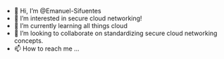 - 👋 Hi, I’m @Emanuel-Sifuentes
- 👀 I’m interested in secure cloud networking!
- 🌱 I’m currently learning all things cloud
- 💞️ I’m looking to collaborate on standardizing secure cloud networking concepts. 
- 📫 How to reach me ...

<!---
Emanuel-Sifuentes/Emanuel-Sifuentes is a ✨ special ✨ repository because its `README.md` (this file) appears on your GitHub profile.
You can click the Preview link to take a look at your changes.
--->
